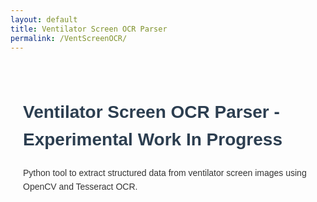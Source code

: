 ```yaml
---
layout: default
title: Ventilator Screen OCR Parser
permalink: /VentScreenOCR/
---
```


<style>
    .vent-content {
        font-family: Arial, sans-serif;
        line-height: 1.6;
        max-width: 900px;
        margin: 0 auto;
        padding: 20px;
        color: #333;
    }
    .vent-content h1, 
    .vent-content h2 {
        color: #2c3e50;
    }
    .vent-content code {
        background: #f4f4f4;
        padding: 2px 5px;
        border-radius: 3px;
        font-family: monospace;
    }
    .vent-content pre {
        background: #f8f8f8;
        padding: 15px;
        border-radius: 5px;
        overflow-x: auto;
    }
    .vent-content img {
        max-width: 100%;
        border: 1px solid #ddd;
        margin: 10px 0;
    }
    .img-caption {
        text-align: center;
        font-style: italic;
        color: #666;
    }
    .section {
        margin-bottom: 30px;
    }
    .image-grid {
        display: flex;
        flex-wrap: wrap;
        margin: 15px 0;
    }
    .image-half {
        flex: 1 1 50%;
        padding: 5px;
        box-sizing: border-box;
    }
</style>

<div class="vent-content">
    <h1>Ventilator Screen OCR Parser - Experimental Work In Progress</h1>
    <p>Python tool to extract structured data from ventilator screen images using OpenCV and Tesseract OCR.</p>

    
</div>
